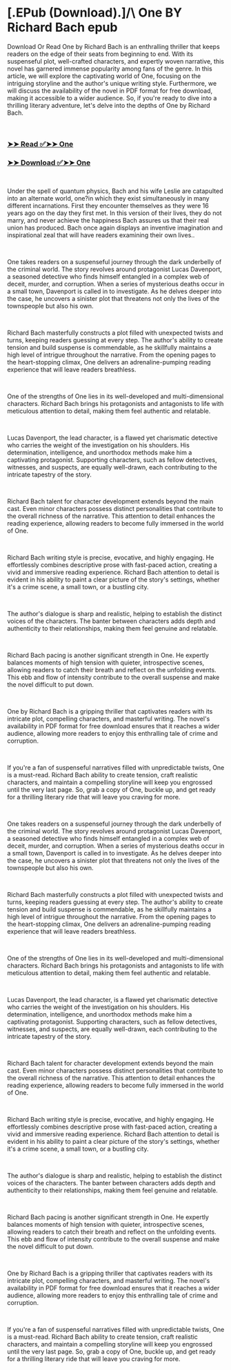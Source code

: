 # [.EPub (Download).]/\ One BY Richard Bach epub

<p>Download Or Read One by Richard Bach is an enthralling thriller that keeps readers on the edge of their seats from beginning to end. With its suspenseful plot, well-crafted characters, and expertly woven narrative, this novel has garnered immense popularity among fans of the genre. In this article, we will explore the captivating world of One, focusing on the intriguing storyline and the author's unique writing style. Furthermore, we will discuss the availability of the novel in PDF format for free download, making it accessible to a wider audience. So, if you're ready to dive into a thrilling literary adventure, let's delve into the depths of One by Richard Bach.</p>
<p>&nbsp;</p>

### [➤➤ Read ✅➤➤ One](https://pdfwebsitebooks.blogspot.com/id/265264)

### [➤➤ Download ✅➤➤ One](https://pdfwebsitebooks.blogspot.com/id/265264)

<p>&nbsp;</p>
<p>Under the spell of quantum physics, Bach and his wife Leslie are catapulted into an alternate world, one?in which they exist simultaneously in many different incarnations. First they encounter themselves as they were 16 years ago on the day they first met. In this version of their lives, they do not marry, and never achieve the happiness Bach assures us that their real union has produced. Bach once again displays an inventive imagination and inspirational zeal that will have readers examining their own lives..</p>
<p>&nbsp;</p>
<p>One takes readers on a suspenseful journey through the dark underbelly of the criminal world. The story revolves around protagonist Lucas Davenport, a seasoned detective who finds himself entangled in a complex web of deceit, murder, and corruption. When a series of mysterious deaths occur in a small town, Davenport is called in to investigate. As he delves deeper into the case, he uncovers a sinister plot that threatens not only the lives of the townspeople but also his own.</p>
<p>&nbsp;</p>
<p>Richard Bach masterfully constructs a plot filled with unexpected twists and turns, keeping readers guessing at every step. The author's ability to create tension and build suspense is commendable, as he skillfully maintains a high level of intrigue throughout the narrative. From the opening pages to the heart-stopping climax, One delivers an adrenaline-pumping reading experience that will leave readers breathless.</p>
<p>&nbsp;</p>
<p>One of the strengths of One lies in its well-developed and multi-dimensional characters. Richard Bach brings his protagonists and antagonists to life with meticulous attention to detail, making them feel authentic and relatable.</p>
<p>&nbsp;</p>
<p>Lucas Davenport, the lead character, is a flawed yet charismatic detective who carries the weight of the investigation on his shoulders. His determination, intelligence, and unorthodox methods make him a captivating protagonist. Supporting characters, such as fellow detectives, witnesses, and suspects, are equally well-drawn, each contributing to the intricate tapestry of the story.</p>
<p>&nbsp;</p>
<p>Richard Bach talent for character development extends beyond the main cast. Even minor characters possess distinct personalities that contribute to the overall richness of the narrative. This attention to detail enhances the reading experience, allowing readers to become fully immersed in the world of One.</p>
<p>&nbsp;</p>
<p>Richard Bach writing style is precise, evocative, and highly engaging. He effortlessly combines descriptive prose with fast-paced action, creating a vivid and immersive reading experience. Richard Bach attention to detail is evident in his ability to paint a clear picture of the story's settings, whether it's a crime scene, a small town, or a bustling city.</p>
<p>&nbsp;</p>
<p>The author's dialogue is sharp and realistic, helping to establish the distinct voices of the characters. The banter between characters adds depth and authenticity to their relationships, making them feel genuine and relatable.</p>
<p>&nbsp;</p>
<p>Richard Bach pacing is another significant strength in One. He expertly balances moments of high tension with quieter, introspective scenes, allowing readers to catch their breath and reflect on the unfolding events. This ebb and flow of intensity contribute to the overall suspense and make the novel difficult to put down.</p>
<p>&nbsp;</p>
<p>One by Richard Bach is a gripping thriller that captivates readers with its intricate plot, compelling characters, and masterful writing. The novel's availability in PDF format for free download ensures that it reaches a wider audience, allowing more readers to enjoy this enthralling tale of crime and corruption.</p>
<p>&nbsp;</p>
<p>If you're a fan of suspenseful narratives filled with unpredictable twists, One is a must-read. Richard Bach ability to create tension, craft realistic characters, and maintain a compelling storyline will keep you engrossed until the very last page. So, grab a copy of One, buckle up, and get ready for a thrilling literary ride that will leave you craving for more.</p>
<p>&nbsp;</p>
<p>One takes readers on a suspenseful journey through the dark underbelly of the criminal world. The story revolves around protagonist Lucas Davenport, a seasoned detective who finds himself entangled in a complex web of deceit, murder, and corruption. When a series of mysterious deaths occur in a small town, Davenport is called in to investigate. As he delves deeper into the case, he uncovers a sinister plot that threatens not only the lives of the townspeople but also his own.</p>
<p>&nbsp;</p>
<p>Richard Bach masterfully constructs a plot filled with unexpected twists and turns, keeping readers guessing at every step. The author's ability to create tension and build suspense is commendable, as he skillfully maintains a high level of intrigue throughout the narrative. From the opening pages to the heart-stopping climax, One delivers an adrenaline-pumping reading experience that will leave readers breathless.</p>
<p>&nbsp;</p>
<p>One of the strengths of One lies in its well-developed and multi-dimensional characters. Richard Bach brings his protagonists and antagonists to life with meticulous attention to detail, making them feel authentic and relatable.</p>
<p>&nbsp;</p>
<p>Lucas Davenport, the lead character, is a flawed yet charismatic detective who carries the weight of the investigation on his shoulders. His determination, intelligence, and unorthodox methods make him a captivating protagonist. Supporting characters, such as fellow detectives, witnesses, and suspects, are equally well-drawn, each contributing to the intricate tapestry of the story.</p>
<p>&nbsp;</p>
<p>Richard Bach talent for character development extends beyond the main cast. Even minor characters possess distinct personalities that contribute to the overall richness of the narrative. This attention to detail enhances the reading experience, allowing readers to become fully immersed in the world of One.</p>
<p>&nbsp;</p>
<p>Richard Bach writing style is precise, evocative, and highly engaging. He effortlessly combines descriptive prose with fast-paced action, creating a vivid and immersive reading experience. Richard Bach attention to detail is evident in his ability to paint a clear picture of the story's settings, whether it's a crime scene, a small town, or a bustling city.</p>
<p>&nbsp;</p>
<p>The author's dialogue is sharp and realistic, helping to establish the distinct voices of the characters. The banter between characters adds depth and authenticity to their relationships, making them feel genuine and relatable.</p>
<p>&nbsp;</p>
<p>Richard Bach pacing is another significant strength in One. He expertly balances moments of high tension with quieter, introspective scenes, allowing readers to catch their breath and reflect on the unfolding events. This ebb and flow of intensity contribute to the overall suspense and make the novel difficult to put down.</p>
<p>&nbsp;</p>
<p>One by Richard Bach is a gripping thriller that captivates readers with its intricate plot, compelling characters, and masterful writing. The novel's availability in PDF format for free download ensures that it reaches a wider audience, allowing more readers to enjoy this enthralling tale of crime and corruption.</p>
<p>&nbsp;</p>
<p>If you're a fan of suspenseful narratives filled with unpredictable twists, One is a must-read. Richard Bach ability to create tension, craft realistic characters, and maintain a compelling storyline will keep you engrossed until the very last page. So, grab a copy of One, buckle up, and get ready for a thrilling literary ride that will leave you craving for more.</p>
<p>&nbsp;</p>
